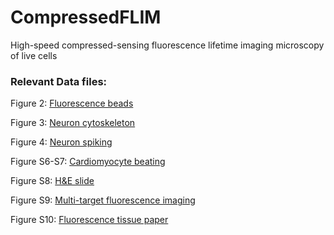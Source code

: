 # CompressedFLIM
High-speed compressed-sensing fluorescence lifetime imaging microscopy of live cells

### Relevant Data files:

Figure 2: [Fluorescence beads](https://figshare.com/s/bc47b2de1b0b75fadf51)

Figure 3: [Neuron cytoskeleton](https://figshare.com/s/79f146a197f8b24fe0e3)

Figure 4: [Neuron spiking](https://ucla.box.com/s/yxsoyoq8e4hghqwm0af2pvgqfxkxv3xy)

Figure S6-S7: [Cardiomyocyte beating](https://ucla.box.com/s/ay4eckqswv7pqcwtnpksazm8ddo8kchp)

Figure S8: [H&E slide](https://figshare.com/s/d60e9d4c93739800ecdd)

Figure S9: [Multi-target fluorescence imaging]( https://figshare.com/s/645e16de259861039c0c)

Figure S10: [Fluorescence tissue paper](https://figshare.com/s/7a00aad937bf755b5789)
